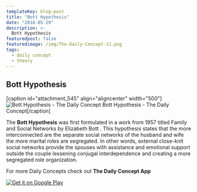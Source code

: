 ```yaml
---
templateKey: blog-post
title: "Bott Hypothesis"
date: "2018-05-29"
description: >-
  Bott Hypothesis
featuredpost: false
featuredimage: /img/The-Daily-Concept-11.png
tags:
  - daily concept
  - theory
---
```


## Bott Hypothesis

\[caption id="attachment\_545" align="aligncenter" width="500"\]![Bott Hypothesis - The Daily Concept](https://stefantesoi.com/wp-content/uploads/2018/05/The-Daily-Concept-11.png) Bott Hypothesis - The Daily Concept\[/caption\]

The **Bott Hypothesis** was first formulated in a work from 1957 titled Family and Social Networks by Elizabeth Bott . This hypothesis states that the more interconnected are the separate social networks of the husband and wife the more marital roles are segregated. In other words, external close-knit social networks provide the spouses with assistance and emotional support outside the couple lessening conjugal interdependence and creating a more segregated role organization.

For more Daily Concepts check out **The Daily Concept App**

[![Get it on Google Play](https://play.google.com/intl/en_us/badges/images/generic/en_badge_web_generic.png)](https://play.google.com/store/apps/details?id=com.conceptaday&pcampaignid=MKT-Other-global-all-co-prtnr-py-PartBadge-Mar2515-1)
